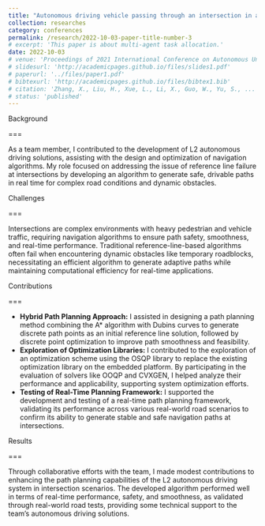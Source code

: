 ```yaml
---
title: "Autonomous driving vehicle passing through an intersection in an open scene"
collection: researches
category: conferences
permalink: /research/2022-10-03-paper-title-number-3
# excerpt: 'This paper is about multi-agent task allocation.'
date: 2022-10-03
# venue: 'Proceedings of 2021 International Conference on Autonomous Unmanned Systems (ICAUS 2021) '
# slidesurl: 'http://academicpages.github.io/files/slides1.pdf'
# paperurl: '../files/paper1.pdf'
# bibtexurl: 'http://academicpages.github.io/files/bibtex1.bib'
# citation: 'Zhang, X., Liu, H., Xue, L., Li, X., Guo, W., Yu, S., ... & Xu, H. (2021, September). Multi-objective Collaborative Optimization Algorithm for Heterogeneous Cooperative Tasks Based on Conflict Resolution. In International Conference on Autonomous Unmanned Systems (pp. 2548-2557). Singapore: Springer Singapore.'
# status: 'published'
---
```



Background

===

As a team member, I contributed to the development of L2 autonomous driving solutions, assisting with the design and optimization of navigation algorithms. My role focused on addressing the issue of reference line failure at intersections by developing an algorithm to generate safe, drivable paths in real time for complex road conditions and dynamic obstacles.

Challenges

===

Intersections are complex environments with heavy pedestrian and vehicle traffic, requiring navigation algorithms to ensure path safety, smoothness, and real-time performance. Traditional reference-line-based algorithms often fail when encountering dynamic obstacles like temporary roadblocks, necessitating an efficient algorithm to generate adaptive paths while maintaining computational efficiency for real-time applications.

Contributions

===

- **Hybrid Path Planning Approach:** I assisted in designing a path planning method combining the A* algorithm with Dubins curves to generate discrete path points as an initial reference line solution, followed by discrete point optimization to improve path smoothness and feasibility.
- **Exploration of Optimization Libraries:** I contributed to the exploration of an optimization scheme using the OSQP library to replace the existing optimization library on the embedded platform. By participating in the evaluation of solvers like OOQP and CVXGEN, I helped analyze their performance and applicability, supporting system optimization efforts.
- **Testing of Real-Time Planning Framework:** I supported the development and testing of a real-time path planning framework, validating its performance across various real-world road scenarios to confirm its ability to generate stable and safe navigation paths at intersections.

Results

===

Through collaborative efforts with the team, I made modest contributions to enhancing the path planning capabilities of the L2 autonomous driving system in intersection scenarios. The developed algorithm performed well in terms of real-time performance, safety, and smoothness, as validated through real-world road tests, providing some technical support to the team’s autonomous driving solutions.

